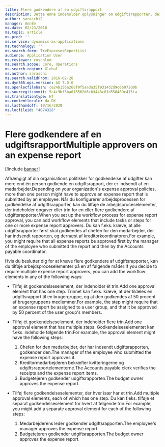 ```yaml
---
title: Flere godkendere af en udgiftsrapport
description: Dette emne indeholder oplysninger om udgiftsrapporter, der kræver godkendelse af flere personer.
author: saraschi2
manager: AnnBe
ms.date: 02/23/2018
ms.topic: article
ms.prod: ''
ms.service: dynamics-ax-applications
ms.technology: ''
ms.search.form: TrvExpensesReportList
audience: Application User
ms.reviewer: roschlom
ms.search.scope: Core, Operations
ms.search.region: Global
ms.author: saraschi
ms.search.validFrom: 2016-02-28
ms.dyn365.ops.version: AX 7.0.0
ms.openlocfilehash: ce24b156a268f9f5aada35f9314d2d9c6607200b
ms.sourcegitcommit: 5c4c9bf3ba018562d6cb3443c01d550489c415fa
ms.translationtype: HT
ms.contentlocale: da-DK
ms.lasthandoff: 10/16/2020
ms.locfileid: "4074328"
---
```

# <a name="multiple-approvers-on-an-expense-report"></a><span data-ttu-id="0f2fd-103">Flere godkendere af en udgiftsrapport</span><span class="sxs-lookup"><span data-stu-id="0f2fd-103">Multiple approvers on an expense report</span></span>

[!include [banner](../includes/banner.md)]

<span data-ttu-id="0f2fd-104">Afhængigt af din organisations politikker for godkendelse af udgifter kan mere end én person godkende en udgiftsrapport, der er indsendt af en medarbejder.</span><span class="sxs-lookup"><span data-stu-id="0f2fd-104">Depending on your organization's expense approval policies, more than one person might have to approve an expense report that is submitted by an employee.</span></span> <span data-ttu-id="0f2fd-105">Når du konfigurerer arbejdsprocessen for godkendelse af udgiftsrapporter, kan du tilføje de arbejdsproceselementer, der indeholder opgaver eller trin for en eller flere godkendere af udgiftsrapporter.</span><span class="sxs-lookup"><span data-stu-id="0f2fd-105">When you set up the workflow process for expense report approval, you can add workflow elements that include tasks or steps for one or more expense report approvers.</span></span> <span data-ttu-id="0f2fd-106">Du kan f.eks. kræve, at alle udgiftsrapporter først skal godkendes af chefen for den medarbejder, der har indsendt rapporten, og dernæst af kreditorkoordinatoren.</span><span class="sxs-lookup"><span data-stu-id="0f2fd-106">For example, you might require that all expense reports be approved first by the manager of the employee who submitted the report and then by the Accounts payable coordinator.</span></span>

<span data-ttu-id="0f2fd-107">Hvis du beslutter dig for at kræve flere godkendere af udgiftsrapporter, kan du tilføje arbejdsproceselementer på en af følgende måder:</span><span class="sxs-lookup"><span data-stu-id="0f2fd-107">If you decide to require multiple expense report approvers, you can add the workflow elements in any of the following ways:</span></span>

- <span data-ttu-id="0f2fd-108">Tilføj ét godkendelseselement, der indeholder ét trin.</span><span class="sxs-lookup"><span data-stu-id="0f2fd-108">Add one approval element that has one step.</span></span> <span data-ttu-id="0f2fd-109">Trinnet kan f.eks. kræve, at der tildeles en udgiftsrapport til en brugergruppe, og at den godkendes af 50 procent af brugergruppens medlemmer.</span><span class="sxs-lookup"><span data-stu-id="0f2fd-109">For example, the step might require that an expense report be assigned to a user group, and that it be approved by 50 percent of the user group's members.</span></span>
- <span data-ttu-id="0f2fd-110">Tilføj ét godkendelseselement, der indeholder flere trin.</span><span class="sxs-lookup"><span data-stu-id="0f2fd-110">Add one approval element that has multiple steps.</span></span> <span data-ttu-id="0f2fd-111">Godkendelseselementet kan f.eks. indeholde følgende trin:</span><span class="sxs-lookup"><span data-stu-id="0f2fd-111">For example, the approval element might have the following steps:</span></span>

    1. <span data-ttu-id="0f2fd-112">Chefen for den medarbejder, der har indsendt udgiftsrapporten, godkender den.</span><span class="sxs-lookup"><span data-stu-id="0f2fd-112">The manager of the employee who submitted the expense report approves it.</span></span>
    2. <span data-ttu-id="0f2fd-113">Kreditormedarbejderen bekræfter kvitteringerne og udgiftsrapportelementerne.</span><span class="sxs-lookup"><span data-stu-id="0f2fd-113">The Accounts payable clerk verifies the receipts and the expense report items.</span></span>
    3. <span data-ttu-id="0f2fd-114">Budgetejeren godkender udgiftsrapporten.</span><span class="sxs-lookup"><span data-stu-id="0f2fd-114">The budget owner approves the expense report.</span></span>

- <span data-ttu-id="0f2fd-115">Tilføj flere godkendelseselementer, der hver især har et trin.</span><span class="sxs-lookup"><span data-stu-id="0f2fd-115">Add multiple approval elements, each of which has one step.</span></span> <span data-ttu-id="0f2fd-116">Du kan f.eks. tilføje et separat godkendelseselement for hvert af følgende trin:</span><span class="sxs-lookup"><span data-stu-id="0f2fd-116">For example, you might add a separate approval element for each of the following steps:</span></span>

    1. <span data-ttu-id="0f2fd-117">Medarbejderens leder godkender udgiftsrapporten.</span><span class="sxs-lookup"><span data-stu-id="0f2fd-117">The employee's manager approves the expense report.</span></span>
    2. <span data-ttu-id="0f2fd-118">Budgetejeren godkender udgiftsrapporten.</span><span class="sxs-lookup"><span data-stu-id="0f2fd-118">The budget owner approves the expense report.</span></span>
